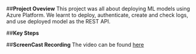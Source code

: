 ##__Project Oveview__
This project was all about deploying ML models using Azure Platform. We learnt to deploy, authenticate, create and check logs, and use deployed model as the REST API.

##__Key Steps__


##__ScreenCast Recording__
The video can be found [here](https://drive.google.com/file/d/1SkN4aJHY1JI27pbanq-8QbIYi8CHpwb9/view?usp=sharing)

